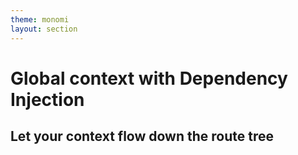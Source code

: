 ```yaml
---
theme: monomi
layout: section
---
```


# Global context with Dependency Injection

## Let your context flow down the route tree
